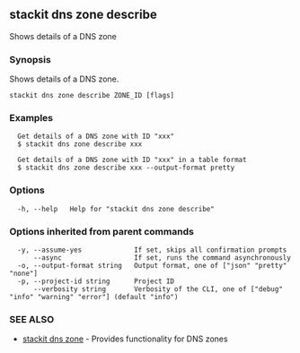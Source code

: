 ## stackit dns zone describe

Shows details of a DNS zone

### Synopsis

Shows details of a DNS zone.

```
stackit dns zone describe ZONE_ID [flags]
```

### Examples

```
  Get details of a DNS zone with ID "xxx"
  $ stackit dns zone describe xxx

  Get details of a DNS zone with ID "xxx" in a table format
  $ stackit dns zone describe xxx --output-format pretty
```

### Options

```
  -h, --help   Help for "stackit dns zone describe"
```

### Options inherited from parent commands

```
  -y, --assume-yes             If set, skips all confirmation prompts
      --async                  If set, runs the command asynchronously
  -o, --output-format string   Output format, one of ["json" "pretty" "none"]
  -p, --project-id string      Project ID
      --verbosity string       Verbosity of the CLI, one of ["debug" "info" "warning" "error"] (default "info")
```

### SEE ALSO

* [stackit dns zone](./stackit_dns_zone.md)	 - Provides functionality for DNS zones

